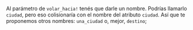 Al parámetro de `volar_hacia!` tenés que darle un nombre. Podrías llamarlo `ciudad`, pero eso colisionaría con el nombre del atributo `ciudad`. Así que te proponemos otros nombres: `una_ciudad` o, mejor, `destino`;
